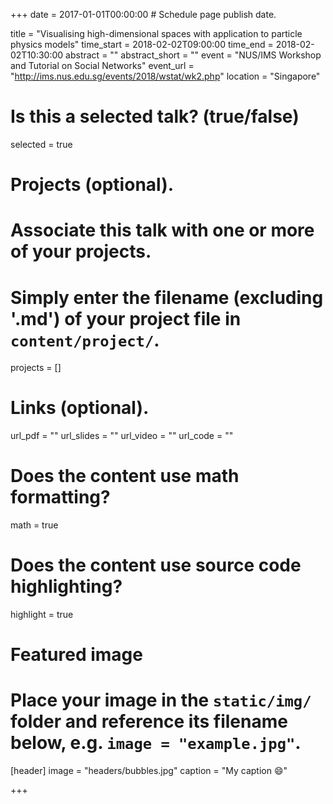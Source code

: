 +++
date = 2017-01-01T00:00:00  # Schedule page publish date.

title = "Visualising high-dimensional spaces with
application to particle physics models"
time_start = 2018-02-02T09:00:00
time_end = 2018-02-02T10:30:00
abstract = ""
abstract_short = ""
event = "NUS/IMS  Workshop and Tutorial on Social Networks"
event_url = "http://ims.nus.edu.sg/events/2018/wstat/wk2.php"
location = "Singapore"

# Is this a selected talk? (true/false)
selected = true

# Projects (optional).
#   Associate this talk with one or more of your projects.
#   Simply enter the filename (excluding '.md') of your project file in `content/project/`.
projects = []

# Links (optional).
url_pdf = ""
url_slides = ""
url_video = ""
url_code = ""

# Does the content use math formatting?
math = true

# Does the content use source code highlighting?
highlight = true

# Featured image
# Place your image in the `static/img/` folder and reference its filename below, e.g. `image = "example.jpg"`.
[header]
image = "headers/bubbles.jpg"
caption = "My caption :smile:"

+++

